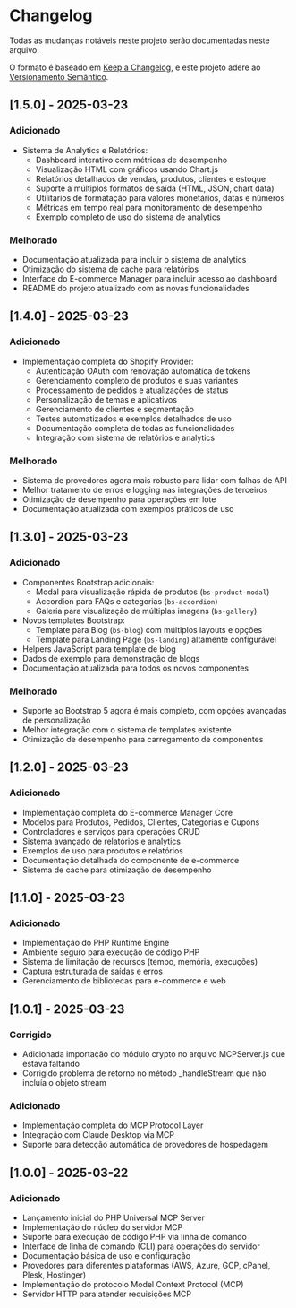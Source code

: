 # Changelog

Todas as mudanças notáveis neste projeto serão documentadas neste arquivo.

O formato é baseado em [Keep a Changelog](https://keepachangelog.com/pt-BR/1.0.0/),
e este projeto adere ao [Versionamento Semântico](https://semver.org/lang/pt-BR/spec/v2.0.0.html).

## [1.5.0] - 2025-03-23

### Adicionado
- Sistema de Analytics e Relatórios:
  - Dashboard interativo com métricas de desempenho
  - Visualização HTML com gráficos usando Chart.js
  - Relatórios detalhados de vendas, produtos, clientes e estoque
  - Suporte a múltiplos formatos de saída (HTML, JSON, chart data)
  - Utilitários de formatação para valores monetários, datas e números
  - Métricas em tempo real para monitoramento de desempenho
  - Exemplo completo de uso do sistema de analytics

### Melhorado
- Documentação atualizada para incluir o sistema de analytics
- Otimização do sistema de cache para relatórios
- Interface do E-commerce Manager para incluir acesso ao dashboard
- README do projeto atualizado com as novas funcionalidades

## [1.4.0] - 2025-03-23

### Adicionado
- Implementação completa do Shopify Provider:
  - Autenticação OAuth com renovação automática de tokens
  - Gerenciamento completo de produtos e suas variantes
  - Processamento de pedidos e atualizações de status
  - Personalização de temas e aplicativos
  - Gerenciamento de clientes e segmentação
  - Testes automatizados e exemplos detalhados de uso
  - Documentação completa de todas as funcionalidades
  - Integração com sistema de relatórios e analytics

### Melhorado
- Sistema de provedores agora mais robusto para lidar com falhas de API
- Melhor tratamento de erros e logging nas integrações de terceiros
- Otimização de desempenho para operações em lote
- Documentação atualizada com exemplos práticos de uso

## [1.3.0] - 2025-03-23

### Adicionado
- Componentes Bootstrap adicionais:
  - Modal para visualização rápida de produtos (`bs-product-modal`)
  - Accordion para FAQs e categorias (`bs-accordion`)
  - Galeria para visualização de múltiplas imagens (`bs-gallery`)
- Novos templates Bootstrap:
  - Template para Blog (`bs-blog`) com múltiplos layouts e opções
  - Template para Landing Page (`bs-landing`) altamente configurável
- Helpers JavaScript para template de blog
- Dados de exemplo para demonstração de blogs
- Documentação atualizada para todos os novos componentes

### Melhorado
- Suporte ao Bootstrap 5 agora é mais completo, com opções avançadas de personalização
- Melhor integração com o sistema de templates existente
- Otimização de desempenho para carregamento de componentes

## [1.2.0] - 2025-03-23

### Adicionado
- Implementação completa do E-commerce Manager Core
- Modelos para Produtos, Pedidos, Clientes, Categorias e Cupons
- Controladores e serviços para operações CRUD
- Sistema avançado de relatórios e analytics
- Exemplos de uso para produtos e relatórios
- Documentação detalhada do componente de e-commerce
- Sistema de cache para otimização de desempenho

## [1.1.0] - 2025-03-23

### Adicionado
- Implementação do PHP Runtime Engine
- Ambiente seguro para execução de código PHP
- Sistema de limitação de recursos (tempo, memória, execuções)
- Captura estruturada de saídas e erros
- Gerenciamento de bibliotecas para e-commerce e web

## [1.0.1] - 2025-03-23

### Corrigido
- Adicionada importação do módulo crypto no arquivo MCPServer.js que estava faltando
- Corrigido problema de retorno no método _handleStream que não incluía o objeto stream

### Adicionado
- Implementação completa do MCP Protocol Layer
- Integração com Claude Desktop via MCP
- Suporte para detecção automática de provedores de hospedagem

## [1.0.0] - 2025-03-22

### Adicionado
- Lançamento inicial do PHP Universal MCP Server
- Implementação do núcleo do servidor MCP
- Suporte para execução de código PHP via linha de comando
- Interface de linha de comando (CLI) para operações do servidor
- Documentação básica de uso e configuração
- Provedores para diferentes plataformas (AWS, Azure, GCP, cPanel, Plesk, Hostinger)
- Implementação do protocolo Model Context Protocol (MCP)
- Servidor HTTP para atender requisições MCP
